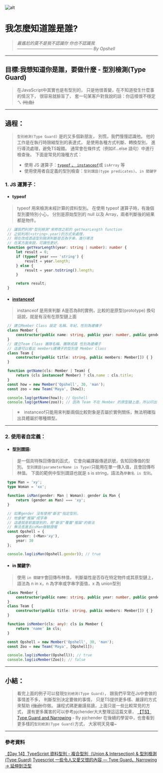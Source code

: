 ![alt](https://)

# 我怎麼知道誰是誰?
> *最尷尬的莫不是我不認識你*
> *你也不認識我*
> *───────────────────────── By Opshell*

---
## 目標:我想知道你是誰，要做什麼 - 型別檢測(Type Guard)
> 在JavaScript中其實也是有型別的，
> 只是他很善變，在不知道發生什麼事的情況下，
> 很容易就臉盲了，
> 套一句某客戶對我說的話：你這樣很不穩定ㄟ ~~(吐血)~~

---
## 過程：
   > `型別檢測(Type Guard)`
   > 是的又多個新朋友，
   > 別慌，我們慢慢認識他。
   > 他的工作是在執行時限縮型別的表達式，
   > 是使用各種方式判斷、轉換型別，
   > 進行導流處理，避免TS報錯。
   > 通常會在條件式（例如if...else 語句）中進行檢查後。
   > 下面是常見的幾種方式：
   > - 使用 JS 運算子：[`typeof` 、 `instanceof`](https://medium.com/@mengchiang000/js%E5%9F%BA%E6%9C%AC%E8%A7%80%E5%BF%B5-typeof-vs-instanceof-4dcb89e315df)或 `isArray` 等
   > - 使用使用者自定義的型別檢查：`型別謂語(type predicates)`、`in 關鍵字`

   ### 1. JS 運算子：
   - #### typeof
   > typeof 用來檢測未經計算的資料型別。
   > 在使用 typeof 運算子時，有幾個型別要特別小心，
   > 分別是原始型別的 null 以及 Array，兩者判斷後的結果都是物件。

   ```typescript
    // 讓我們利用"型別檢測"來修改之前的 getYearLength function
    // 之前利用(<string>.year)的方式來處理，
    // 現在改成透過型別檢測判斷是否為字串，進行導流
    // 在某方面來說，可讀性更好。
    function getYearLength(year: string | number): number {
        let result = 0;
        if (typeof year === 'string') {
            result = year.length;
        } else {
            result = year.toString().length;
        }

        return result;
    }
   ```
   - #### [instanceof](https://medium.com/%E6%89%8B%E5%AF%AB%E7%AD%86%E8%A8%98/javascript-instanceof-operator-implementation-ee8f40f9e3b6)
   > instanceof 是用來判斷 A是否為B的實例，比較的是原型(prototype)
   > 換句話說，就是有沒有在原型鏈上面
   ```typescript
    // 建立Member Class 設定 名稱、年紀、性別為建構子
    class Member {
        constructor(public name: string, public year: number, public gender: string) { }
    }
    // 建立Team Class 團隊名稱、團隊成員 性別為建構子
    // 這邊可以看出 members建構子的型別是 Member Class
    class Team {
        constructor(public title: string, public members: Member[]) { }
    }

    function getName(cls: Member | Team) {
        return (cls instanceof Member) ? cls.name : cls.title;
    }
    const how = new Member('Opshell', 30, 'man');
    const zoo = new Team('Maya', [how]);

    console.log(getName(how)); // Opshell
    console.log(getName(zoo)); // 因為 Team 不在 Member 的原型鏈上面，所以印出 Maya
   ```
   > ※　instanceof只能用來判斷兩個比較對象是否屬於實例關係，無法明確指出具體屬於哪種類型。
---
   ### 2. 使用者自定義：
   - #### 型別謂語:
   > 是一個具特殊回傳值的函式，
   > 它會向編譯器傳遞訊號，告知回傳值的型別。
   > `型別謂語(parameterName is Type)`只能用在單一傳入值，且會回傳布林值。
   > 下面的範例中型別謂語也就是 s is string，語法為`參數名 is 型別`。

   ```typescript
    type Man = 'xy';
    type Woman = 'xx';

    function isMan(gender: Man | Woman): gender is Man {
        return (gender as Man) === 'xy';
    }

    // 如果gender 沒有使用"斷言"指定型別，
    // 他會被"推論"成字串
    // 這邊就是前面提到的，用"斷言"覆蓋"推論"的做法
    // 無法丟進去isMan做驗證喔
    const Opshell = {
        gender: (<Man>'xy'),
        year: 30
    };

    console.log(isMan(Opshell.gender)); // true
   ```
   - #### in 關鍵字:
   > 使用 `in 關鍵字`會回傳布林值，
   > 判斷屬性是否存在特定物件或其原型鏈上，
   > 語法為 n in x，n 為字串或字串字面值，x 為 union型別
   ```typescript
    class Member {
        constructor(public name: string, public year: number, public gender: string) { }
    }
    class Team {
        constructor(public title: string, public members: Member[]) { }
    }

    function isMember(cls: any): cls is Member {
        return 'name' in cls;
    }

    const Opshell = new Member('Opshell', 30, 'man');
    const Zoo = new Team('Maya', [Opshell]);

    console.log(isMember(Opshell)); // true
    console.log(isMember(Zoo)); // false
   ```
---
## 小結：
   > 看完上面的例子可以發現`型別檢測(Type Guard)`，
   > 跟我們平常在Js中會做的事情差不多，
   > 判斷型別決定要做的事情，
   > 只是TS提供更多樣、嚴謹的方式來幫助 ~~(強迫)~~你做。
   > 讓程式碼更嚴謹易讀，上面只是一些比較常見的方式，
   > 還有更多厲害的可以參考pjchender大大整理這這篇文章，
   > [【TS】Type Guard and Narrowing](https://pjchender.dev/typescript/ts-narrowing/) - By pjchender
   > 在後續的學習中，也會看到更多樣的`型別檢測(Type Guard)`方式，
   > 大家明天見囉~

---
### 參考資料
[【Day 14】TypeScript 資料型別 - 複合型別（Union & Intersection) & 型別檢測(Type Guard)](https://ithelp.ithome.com.tw/articles/10222470?sc=rss.iron)
[Typescript 一些令人又愛又恨的內容 — Type Guard、Narrowing -> 延伸到泛型](https://medium.com/onedegree-tech-blog/typescript-%E4%B8%80%E4%BA%9B%E4%BB%A4%E4%BA%BA%E5%8F%88%E6%84%9B%E5%8F%88%E6%81%A8%E7%9A%84%E5%85%A7%E5%AE%B9-type-guard-narrowing-1655a9ae2a4d)
